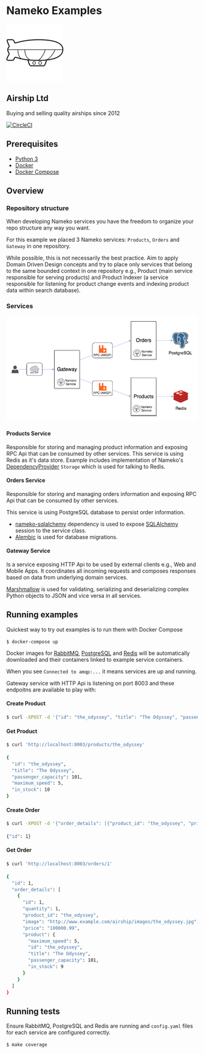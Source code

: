 # Nameko Examples
![Airship Ltd](airship.png)
## Airship Ltd
Buying and selling quality airships since 2012

[![CircleCI](https://circleci.com/gh/davarski/nameko-examples/tree/master.svg?style=svg)](https://circleci.com/gh/davarski/nameko-examples/tree/master)

## Prerequisites

* [Python 3](https://www.python.org/downloads/)
* [Docker](https://www.docker.com/)
* [Docker Compose](https://docs.docker.com/compose/)

## Overview

### Repository structure
When developing Nameko services you have the freedom to organize your repo structure any way you want.

For this example we placed 3 Nameko services: `Products`, `Orders` and `Gateway` in one repository.

While possible, this is not necessarily the best practice. Aim to apply Domain Driven Design concepts and try to place only services that belong to the same bounded context in one repository e.g., Product (main service responsible for serving products) and Product Indexer (a service responsible for listening for product change events and indexing product data within search database).

### Services

![Services](diagram.png)

#### Products Service

Responsible for storing and managing product information and exposing RPC Api that can be consumed by other services. This service is using Redis as it's data store. Example includes implementation of Nameko's [DependencyProvider](https://nameko.readthedocs.io/en/stable/key_concepts.html#dependency-injection) `Storage` which is used for talking to Redis.

#### Orders Service

Responsible for storing and managing orders information and exposing RPC Api that can be consumed by other services.

This service is using PostgreSQL database to persist order information.
- [nameko-sqlalchemy](https://pypi.python.org/pypi/nameko-sqlalchemy)  dependency is used to expose [SQLAlchemy](http://www.sqlalchemy.org/) session to the service class.
- [Alembic](https://pypi.python.org/pypi/alembic) is used for database migrations.

#### Gateway Service

Is a service exposing HTTP Api to be used by external clients e.g., Web and Mobile Apps. It coordinates all incoming requests and composes responses based on data from underlying domain services.

[Marshmallow](https://pypi.python.org/pypi/marshmallow) is used for validating, serializing and deserializing complex Python objects to JSON and vice versa in all services.

## Running examples

Quickest way to try out examples is to run them with Docker Compose

`$ docker-compose up`

Docker images for [RabbitMQ](https://hub.docker.com/_/rabbitmq/), [PostgreSQL](https://hub.docker.com/_/postgres/) and [Redis](https://hub.docker.com/_/redis/) will be automatically downloaded and their containers linked to example service containers.

When you see `Connected to amqp:...` it means services are up and running.

Gateway service with HTTP Api is listening on port 8003 and these endpoitns are available to play with:

#### Create Product

```sh
$ curl -XPOST -d '{"id": "the_odyssey", "title": "The Odyssey", "passenger_capacity": 101, "maximum_speed": 5, "in_stock": 10}' 'http://localhost:8003/products'
```

#### Get Product

```sh
$ curl 'http://localhost:8003/products/the_odyssey'

{
  "id": "the_odyssey",
  "title": "The Odyssey",
  "passenger_capacity": 101,
  "maximum_speed": 5,
  "in_stock": 10
}
```
#### Create Order

```sh
$ curl -XPOST -d '{"order_details": [{"product_id": "the_odyssey", "price": "100000.99", "quantity": 1}]}' 'http://localhost:8003/orders'

{"id": 1}
```

#### Get Order

```sh
$ curl 'http://localhost:8003/orders/1'

{
  "id": 1,
  "order_details": [
    {
      "id": 1,
      "quantity": 1,
      "product_id": "the_odyssey",
      "image": "http://www.example.com/airship/images/the_odyssey.jpg",
      "price": "100000.99",
      "product": {
        "maximum_speed": 5,
        "id": "the_odyssey",
        "title": "The Odyssey",
        "passenger_capacity": 101,
        "in_stock": 9
      }
    }
  ]
}
```

## Running tests

Ensure RabbitMQ, PostgreSQL and Redis are running and `config.yaml` files for each service are configured correctly.

`$ make coverage`
